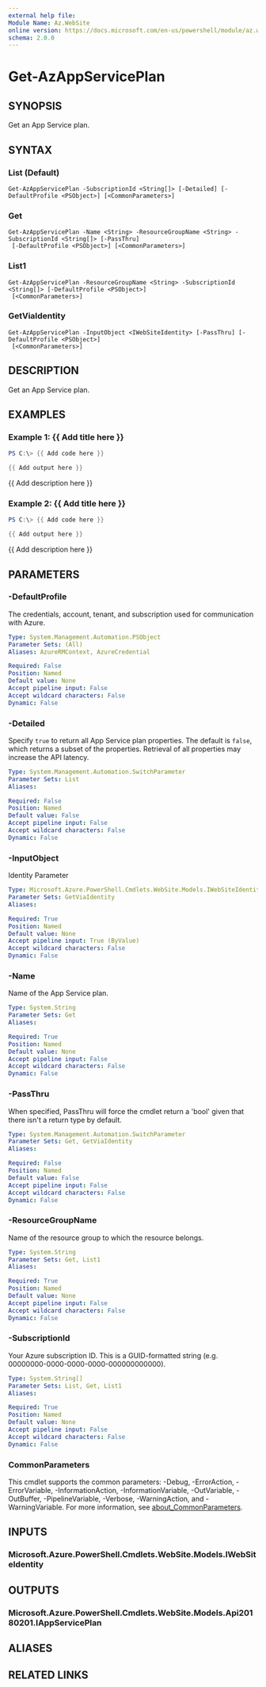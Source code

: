 ```yaml
---
external help file:
Module Name: Az.WebSite
online version: https://docs.microsoft.com/en-us/powershell/module/az.website/get-azappserviceplan
schema: 2.0.0
---
```


# Get-AzAppServicePlan

## SYNOPSIS
Get an App Service plan.

## SYNTAX

### List (Default)
```
Get-AzAppServicePlan -SubscriptionId <String[]> [-Detailed] [-DefaultProfile <PSObject>] [<CommonParameters>]
```

### Get
```
Get-AzAppServicePlan -Name <String> -ResourceGroupName <String> -SubscriptionId <String[]> [-PassThru]
 [-DefaultProfile <PSObject>] [<CommonParameters>]
```

### List1
```
Get-AzAppServicePlan -ResourceGroupName <String> -SubscriptionId <String[]> [-DefaultProfile <PSObject>]
 [<CommonParameters>]
```

### GetViaIdentity
```
Get-AzAppServicePlan -InputObject <IWebSiteIdentity> [-PassThru] [-DefaultProfile <PSObject>]
 [<CommonParameters>]
```

## DESCRIPTION
Get an App Service plan.

## EXAMPLES

### Example 1: {{ Add title here }}
```powershell
PS C:\> {{ Add code here }}

{{ Add output here }}
```

{{ Add description here }}

### Example 2: {{ Add title here }}
```powershell
PS C:\> {{ Add code here }}

{{ Add output here }}
```

{{ Add description here }}

## PARAMETERS

### -DefaultProfile
The credentials, account, tenant, and subscription used for communication with Azure.

```yaml
Type: System.Management.Automation.PSObject
Parameter Sets: (All)
Aliases: AzureRMContext, AzureCredential

Required: False
Position: Named
Default value: None
Accept pipeline input: False
Accept wildcard characters: False
Dynamic: False
```

### -Detailed
Specify <code>true</code> to return all App Service plan properties.
The default is <code>false</code>, which returns a subset of the properties.
 Retrieval of all properties may increase the API latency.

```yaml
Type: System.Management.Automation.SwitchParameter
Parameter Sets: List
Aliases:

Required: False
Position: Named
Default value: False
Accept pipeline input: False
Accept wildcard characters: False
Dynamic: False
```

### -InputObject
Identity Parameter

```yaml
Type: Microsoft.Azure.PowerShell.Cmdlets.WebSite.Models.IWebSiteIdentity
Parameter Sets: GetViaIdentity
Aliases:

Required: True
Position: Named
Default value: None
Accept pipeline input: True (ByValue)
Accept wildcard characters: False
Dynamic: False
```

### -Name
Name of the App Service plan.

```yaml
Type: System.String
Parameter Sets: Get
Aliases:

Required: True
Position: Named
Default value: None
Accept pipeline input: False
Accept wildcard characters: False
Dynamic: False
```

### -PassThru
When specified, PassThru will force the cmdlet return a 'bool' given that there isn't a return type by default.

```yaml
Type: System.Management.Automation.SwitchParameter
Parameter Sets: Get, GetViaIdentity
Aliases:

Required: False
Position: Named
Default value: False
Accept pipeline input: False
Accept wildcard characters: False
Dynamic: False
```

### -ResourceGroupName
Name of the resource group to which the resource belongs.

```yaml
Type: System.String
Parameter Sets: Get, List1
Aliases:

Required: True
Position: Named
Default value: None
Accept pipeline input: False
Accept wildcard characters: False
Dynamic: False
```

### -SubscriptionId
Your Azure subscription ID.
This is a GUID-formatted string (e.g.
00000000-0000-0000-0000-000000000000).

```yaml
Type: System.String[]
Parameter Sets: List, Get, List1
Aliases:

Required: True
Position: Named
Default value: None
Accept pipeline input: False
Accept wildcard characters: False
Dynamic: False
```

### CommonParameters
This cmdlet supports the common parameters: -Debug, -ErrorAction, -ErrorVariable, -InformationAction, -InformationVariable, -OutVariable, -OutBuffer, -PipelineVariable, -Verbose, -WarningAction, and -WarningVariable. For more information, see [about_CommonParameters](http://go.microsoft.com/fwlink/?LinkID=113216).

## INPUTS

### Microsoft.Azure.PowerShell.Cmdlets.WebSite.Models.IWebSiteIdentity

## OUTPUTS

### Microsoft.Azure.PowerShell.Cmdlets.WebSite.Models.Api20180201.IAppServicePlan

## ALIASES

## RELATED LINKS


